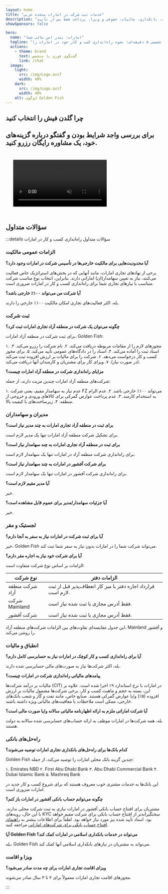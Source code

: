 ```yaml
---
layout: home
title: "خدمات ثبت شرکت در امارات متحده عربی"
description: "خدمات تخصصی ثبت و پشتیبانی شرکت در امارات. راه‌حل‌های ثبت شرکت، بانکداری، مالیات، حقوقی و ویزا. پرداخت فقط پس از تأیید."
showSponsors: false

hero:
  name: "امارات: بندر امن مالی شما"
  tagline: "مشاوره تخصصی ۵ دقیقه‌ای: نحوه راه‌اندازی کسب و کار خود در امارات را <span class='hl'>بدون ریسک</span> کشف کنید"
  actions:
    - theme: brand
      text: گفتگوی فوری با متخصص
      link: /chat
  image:
    light:
      src: /img/Logo.avif
      width: 40%
    dark:
      src: /img/Logo.avif
      width: 40%
    alt: لوگوی Golden Fish
---
```


<FeatureBlock :card="{
  title: 'راهنمای ثبت شرکت',
  details: 'راهنمای کامل ثبت شرکت در **Free Zone، Offshore، Mainland، Branch**. \n\n* امکان مالکیت ۱۰۰٪ خارجی در Free Zone و Mainland\n* نرخ‌های پایین مالیاتی - فقط ۹٪ مالیات شرکتی\n* بدون کنترل ارزی - بازگشت آسان سرمایه\n\n[Learn more](/uae-business/offer/company-registration/)',
  link: '/uae-business/offer/company-registration/',
  src: {
    light: '/img/iStock-2051326997.avif',
    dark: '/img/iStock-1448478309.jpg',
    width: '100%'
  },
  inversion: false
}" />

<FeatureBlock :card="{
  title: 'راه‌حل‌های بانکی',
  details: 'به راحتی حساب‌های بانکی تجاری یا شخصی را در بانک‌های معتبر امارات افتتاح کنید. \n\n* خدمات کامل PRO برای تأییدیه‌های دولتی\n* راه‌اندازی کامل بسته بانکی\n* **نرخ موفقیت ۹۶٪**\n\n[Learn more](/uae-business/offer/banking/)',
  link: '/uae-business/offer/banking/',
  src: {
    light: '/img/iStock-2153786564.avif',
    dark: '/img/iStock-2166793628.avif',
    width: '100%'
  },
  inversion: true
}" />

<FeatureBlock :card="{
  title: 'ویزای طلایی و اقامت',
  details: 'دریافت **Golden Visa** امارات برای اقامت بلندمدت با فرآیند درخواست آسان. \n\n* **بدون نیاز به ورود به امارات هر ۶ ماه**\n* اعتبار ۱۰ ساله با امکان تمدید در صورت حفظ شرایط لازم\n* نرخ موفقیت ۹۲٪\n\n[Learn more](/uae-business/offer/golden-visa/)',
  link: '/uae-business/offer/golden-visa/',
  src: {
    light: '/img/iStock-1312241253.avif',
    dark: '/img/ILONMASKID.webp',
    width: '100%'
  },
  inversion: false
}" />

<FeatureCards :features="[
  {
    title: 'خدمات انطباق',
    details: 'کارشناسان ما شما را در الزامات پیچیده نظارتی امارات، از جمله گزارش‌های ESR و ثبت UBO راهنمایی می‌کنند.',
    items: [],
    linkText: 'اطلاعات بیشتر',
    link: '/uae-business/company-registration/Protect-Your-Business',
    icon: {
      light: '/img/iStock-1299393716.avif',
      dark: '/img/iStock-2149731304.avif',
      alt: 'خدمات انطباق'
    }
  },
  {
    title: 'مالیات شرکتی و VAT',
    details: 'مشاوره تخصصی برای اطمینان از انطباق با تعهدات مالیات شرکتی و VAT با سازمان مالیات فدرال (FTA).',
    items: [],
    linkText: 'اطلاعات بیشتر',
    link: '/uae-business/company-registration/accounting-legal',
    icon: {
      light: '/img/iStock-1018285934.avif',
      dark: '/img/iStock-584576538.avif',
      alt: 'خدمات مالیاتی'
    }
  },
  {
    title: 'خدمات حقوقی',
    details: 'تیم حقوقی در مورد قوانین امارات در زمینه ادغام و تملک، بازسازی شرکت، تأمین مالی و حل اختلاف مشاوره می‌دهد.',
    items: [],
    linkText: 'اطلاعات بیشتر',
    link: '/uae-business/company-registration/Protect-Your-Business',
    icon: {
      light: '/img/iStock-650045508.avif',
      dark: '/img/iStock-1498627598.avif',
      alt: 'خدمات حقوقی'
    }
  },
  {
    title: 'حسابداری و حقوق و دستمزد',
    details: 'حسابداران ما با مدیریت امور مالی، ارائه خدمات دفترداری، تطبیق حساب، حقوق و دستمزد و پشتیبانی حسابرسی، در هزینه‌های استخدام صرفه‌جویی می‌کنند.',
    items: [],
    linkText: 'اطلاعات بیشتر',
    link: '/resources/contacts',
    icon: {
      light: '/img/iStock-1022793868.avif',
      dark: '/img/iStock-1320130292.jpg',
      alt: 'خدمات حسابداری'
    }
  },
]" />

## چرا گلدن فیش را انتخاب کنید

<BenefitsList :features="[
  {
    icon: '🏢',
    title: 'تخصص محلی امارات',
    text: 'متخصصان مستقر در دبی، راهنمایی تخصصی در تمام مراحل فرآیند ارائه می‌دهند.'
  },
  {
    icon: '📊',
    title: 'نرخ موفقیت اثبات شده',
    text: 'بیش از ۹۰٪ نرخ تأیید با صدها ویزا، حساب بانکی و ثبت شرکت از طریق پردازش ویژه ما صادر شده است.'
  },
  {
    icon: '💸',
    title: '**هزینه‌های مبتنی بر موفقیت**',
    text: '[پرداخت فقط پس از تأیید](/uae-business/benefits/success-based-fees). شفافیت کامل بدون هزینه‌های پنهان.'
  },
]" />

## برای بررسی واجد شرایط بودن و گفتگو درباره گزینه‌های خود، یک مشاوره رایگان رزرو کنید.

<video autoplay muted playsinline style="padding: 24px">
  <source src="/img/iStock-2185906461.mp4" type="video/mp4">
</video>

<ContactFormModalNav buttonText="صحبت با یک متخصص" formStyle="display: block; margin: 1rem auto;"/>

## سؤالات متداول

:::details سؤالات متداول راه‌اندازی کسب و کار در امارات

### الزامات عمومی مالکیت

**آیا محدودیت‌هایی برای مالکیت خارجی‌ها در تأسیس شرکت در امارات وجود دارد؟**

برخی از نهادهای تجاری امارات، مانند آنهایی که در بخش‌های استراتژیک خاص فعالیت می‌کنند، نیاز به تعیین سهامدار(ان) اماراتی دارند. بنابراین، انتخاب نوع مناسب شرکت متناسب با نیازهای تجاری شما برای راه‌اندازی کسب و کار در امارات ضروری است.

**آیا شرکت من می‌تواند ۱۰۰٪ خارجی باشد؟**

بله، اکثر فعالیت‌های تجاری امکان مالکیت ۱۰۰٪ خارجی را دارند.

### ثبت شرکت

**چگونه می‌توان یک شرکت در منطقه آزاد تجاری امارات ثبت کرد؟**

برای ثبت شرکت در منطقه آزاد امارات، Golden Fish:

۱. مجوزهای لازم را از مقامات مربوطه دریافت می‌کند.
۲. نام شرکت را رزرو می‌کند.
۳. اسناد ثبت را آماده می‌کند.
۴. اسناد را در دادگاه‌های عمومی تأیید می‌کند.
۵. برای مجوز کسب و کار درخواست می‌دهد.
۶. شرکت را برای مالیات بر ارزش افزوده ثبت می‌کند (در صورت نیاز).
۷. ویزای کار برای مشتریان و کارمندان آنها دریافت می‌کند.

**مزایای راه‌اندازی شرکت در منطقه آزاد امارات چیست؟**

شرکت‌های منطقه آزاد امارات چندین مزیت دارند، از جمله:

۱. عدم نیاز به سهامدار مقیم، یعنی شرکت FZ می‌تواند ۱۰۰٪ خارجی باشد.
۲. عدم الزام به استخدام کارمند.
۳. عدم پرداخت عوارض گمرکی برای کالاهای ورودی و خروجی از منطقه.
۴. زیرساخت‌های با کیفیت بالا.

### مدیران و سهامداران

**برای ثبت در منطقه آزاد تجاری امارات به چند مدیر نیاز است؟**

برای تشکیل شرکت منطقه آزاد امارات تنها یک مدیر لازم است.

**برای ثبت در منطقه آزاد تجاری امارات به چند سهامدار نیاز است؟**

برای راه‌اندازی شرکت منطقه آزاد در امارات تنها یک سهامدار لازم است.

**برای شرکت آفشور در امارات به چند سهامدار نیاز است؟**

برای راه‌اندازی شرکت آفشور در امارات تنها یک سهامدار لازم است.

**آیا مدیر مقیم لازم است؟**

خیر.

**آیا جزئیات سهامدار/مدیر برای عموم قابل مشاهده است؟**

خیر.

### لجستیک و مقر

**آیا برای ثبت شرکت در امارات نیاز به سفر به آنجا دارم؟**

خیر، Golden Fish می‌تواند شرکت شما را در امارات بدون نیاز به سفر شما ثبت کند.

**آیا برای شرکت خود نیاز به اجاره مقر دارم؟**

الزامات بر اساس نوع شرکت متفاوت است:

| نوع شرکت | الزامات دفتر |
| ----------------- | --------------------------------------------------------------------------------------- |
| شرکت منطقه آزاد | قرارداد اجاره دفتر یا میز کار انعطاف‌پذیر قبل از ثبت لازم است. |
| شرکت Mainland | فقط آدرس مجازی یا ثبت شده نیاز است. |
| شرکت آفشور | فقط آدرس مجازی یا ثبت شده نیاز است. |

این جدول مقایسه‌ای تفاوت‌های بین الزامات شرکت‌های منطقه آزاد، Mainland و آفشور را روشن می‌کند.

### انطباق و مالیات

**آیا برای راه‌اندازی کسب و کار کوچک در امارات نیاز به حسابرسی کامل دارم؟**

بله، اکثر شرکت‌ها نیاز به صورت‌های مالی حسابرسی شده دارند.

**پیامدهای مالیاتی راه‌اندازی شرکت در امارات چیست؟**

مالیات بر درآمد شرکت‌ها (CIT) در امارات با نرخ استاندارد ۹٪ اجرا شده است. علاوه بر این، بسته به حجم و ماهیت کسب و کار، برخی شرکت‌ها مشمول مالیات بر ارزش افزوده (۵٪) و/یا عوارض گمرکی هستند. صنایع خاص، مانند نفت و گاز و شعب بانک‌های خارجی، ممکن است ملاحظات یا معافیت‌های مالیاتی ویژه داشته باشند.

**آیا شرکت اماراتی ملزم به ارائه اظهارنامه مالیاتی سالانه و/یا صورت مالی است؟**

بله، همه شرکت‌ها در امارات موظف به ارائه حساب‌های حسابرسی شده سالانه به دولت هستند.

### راه‌حل‌های بانکی

**کدام بانک‌ها برای راه‌حل‌های بانکداری تجاری امارات توصیه می‌شوند؟**

Golden Fish چندین گزینه بانک محلی امارات را توصیه می‌کند، از جمله:

۱. Emirates NBD
۲. First Abu Dhabi Bank
۳. Abu Dhabi Commercial Bank
۴. Dubai Islamic Bank
۵. Mashreq Bank

این بانک‌ها به خدمات مشتری خوب معروف هستند که برای شروع کسب و کار جدید در امارات ضروری است.

**چگونه می‌توانم حساب بانکی آفشور در امارات باز کنم؟**

مشتریان برای افتتاح حساب بانکی آفشور در امارات نیازی به ثبت شرکت محلی ندارند. با این حال، رویه‌های KYC سختگیرانه‌تر از افتتاح حساب بانکی برای شرکت مقیم خواهد بود. اسناد تأیید شده نیز مورد نیاز خواهد بود. لطفاً برای اطلاعات بیشتر به [راهنمای افتتاح حساب بانکی برای شرکت‌های اماراتی](./uae-business/company-registration/banking) مراجعه کنید.

**آیا Golden Fish می‌تواند در خدمات بانکداری اسلامی در امارات کمک کند؟**

بله، Golden Fish می‌تواند به مشتریان در نیازهای بانکداری اسلامی آنها کمک کند.

### ویزا و اقامت

**ویزای اقامت تجاری امارات برای چه مدت صادر می‌شود؟**

مجوزهای اقامت تجاری امارات معمولاً برای ۲ تا ۳ سال صادر می‌شوند.

:::